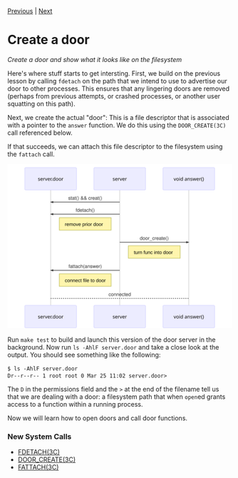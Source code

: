 [Previous](.././18_backgrounding_processes/README.md) | [Next](.././40_knock_knock/README.md)

# Create a door
*Create a door and show what it looks like on the filesystem*

Here's where stuff starts to get intersting. First, we build on the previous
lesson by calling `fdetach` on the path that we intend to use to advertise our
door to other processes. This ensures that any lingering doors are removed
(perhaps from previous attempts, or crashed processes, or another user squatting
on this path).

Next, we create the actual "door": This is a file descriptor that is associated
with a pointer to the `answer` function. We do this using the `DOOR_CREATE(3C)`
call referenced below.

If that succeeds, we can attach this file descriptor to the filesystem using the
`fattach` call. 

![create-door](create-door.svg)

Run `make test` to build and launch this version of the door server in the
background. Now run `ls -AhlF server.door` and take a close look at the output.
You should see something like the following:

```
$ ls -AhlF server.door
Dr--r--r-- 1 root root 0 Mar 25 11:02 server.door>
```

The `D` in the permissions field and the `>` at the end of the filename tell us
that we are dealing with a door: a filesystem path that when `open`ed grants
access to a function within a running process. 

Now we will learn how to open doors and call door functions.

### New System Calls
* [FDETACH(3C)](https://illumos.org/man/3C/fdetach)
* [DOOR_CREATE(3C)](https://illumos.org/man/3c/door_create)
* [FATTACH(3C)](https://illumos.org/man/3C/fattach)
